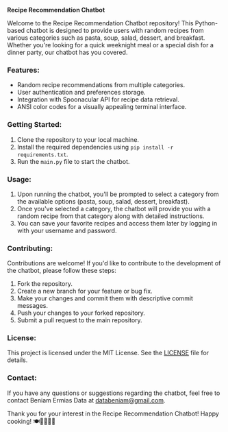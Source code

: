 **Recipe Recommendation Chatbot**

Welcome to the Recipe Recommendation Chatbot repository! This Python-based chatbot is designed to provide users with random recipes from various categories such as pasta, soup, salad, dessert, and breakfast. Whether you're looking for a quick weeknight meal or a special dish for a dinner party, our chatbot has you covered.

### Features:
- Random recipe recommendations from multiple categories.
- User authentication and preferences storage.
- Integration with Spoonacular API for recipe data retrieval.
- ANSI color codes for a visually appealing terminal interface.

### Getting Started:
1. Clone the repository to your local machine.
2. Install the required dependencies using `pip install -r requirements.txt`.
3. Run the `main.py` file to start the chatbot.

### Usage:
1. Upon running the chatbot, you'll be prompted to select a category from the available options (pasta, soup, salad, dessert, breakfast).
2. Once you've selected a category, the chatbot will provide you with a random recipe from that category along with detailed instructions.
3. You can save your favorite recipes and access them later by logging in with your username and password.

### Contributing:
Contributions are welcome! If you'd like to contribute to the development of the chatbot, please follow these steps:
1. Fork the repository.
2. Create a new branch for your feature or bug fix.
3. Make your changes and commit them with descriptive commit messages.
4. Push your changes to your forked repository.
5. Submit a pull request to the main repository.

### License:
This project is licensed under the MIT License. See the [LICENSE](LICENSE) file for details.

### Contact:
If you have any questions or suggestions regarding the chatbot, feel free to contact Beniam Ermias Data at databeniam@gmail.com.

Thank you for your interest in the Recipe Recommendation Chatbot! Happy cooking! 🍽️👩‍🍳👨‍🍳
